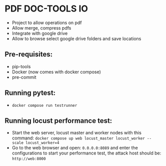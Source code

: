# PDF DOC-TOOLS IO

* Project to allow operations on pdf
* Allow merge, compress pdfs
* Integrate with google drive
* Allow to browse select google drive folders and save locations

## Pre-requisites:
* pip-tools
* Docker (now comes with docker compose)
* pre-commit

## Running pytest:
* `docker compose run testrunner`

## Running locust performance test:
* Start the web server, locust master and worker nodes with this command:
    `docker compose up web locust_master locust_worker --scale locust_worker=4`
* Go to the web browser and open: `0.0.0.0:8089` and enter the configurations to start your performance test, the attack host should be: `http://web:8000`
